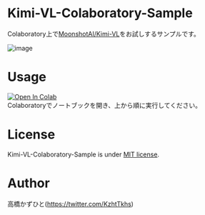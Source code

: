 # Kimi-VL-Colaboratory-Sample
Colaboratory上で[MoonshotAI/Kimi-VL](https://github.com/MoonshotAI/Kimi-VL)をお試しするサンプルです。<bR>

![image](https://github.com/user-attachments/assets/1bf2727f-3c9d-4ba8-9179-612cc2f17bec)

# Usage
[![Open In Colab](https://colab.research.google.com/assets/colab-badge.svg)](https://colab.research.google.com/github/Kazuhito00/Kimi-VL-Colaboratory-Sample/blob/main/Kimi-VL-Colaboratory-Sample.ipynb)<br>
Colaboratoryでノートブックを開き、上から順に実行してください。

# License 
Kimi-VL-Colaboratory-Sample is under [MIT license](LICENSE).

# Author
高橋かずひと(https://twitter.com/KzhtTkhs)
